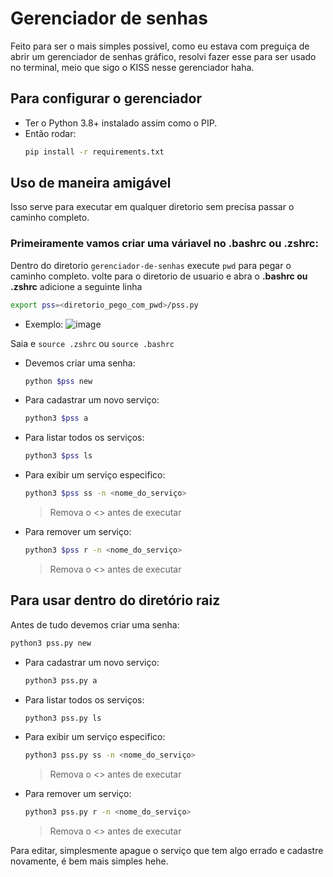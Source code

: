 # Gerenciador de senhas 
Feito para ser o mais simples possivel, como eu estava com preguiça de abrir um gerenciador de senhas gráfico, resolvi fazer esse para ser usado no terminal, meio que sigo o KISS nesse gerenciador haha.
## Para configurar o gerenciador
- Ter o Python 3.8+ instalado assim como o PIP.
- Então rodar:
    ```sh
    pip install -r requirements.txt
    ```
## Uso de maneira amigável
Isso serve para executar em qualquer diretorio sem precisa passar o caminho completo.

### Primeiramente vamos criar uma váriavel no .bashrc ou .zshrc:

Dentro do diretorio `gerenciador-de-senhas` execute `pwd` para pegar o caminho completo. volte para o diretorio de usuario e abra o **.bashrc ou .zshrc** adicione a seguinte linha

```sh
export pss=<diretorio_pego_com_pwd>/pss.py
```
- Exemplo:
![image](https://user-images.githubusercontent.com/76446913/138572625-baf6852d-9da1-4d27-b627-cfad5ff82148.png)


Saia e `source .zshrc` ou `source .bashrc`
- Devemos criar uma senha:
    ```sh
    python $pss new
    ```
- Para cadastrar um novo serviço:
    ```sh
    python3 $pss a
    ```
- Para listar todos os serviços:
    ```sh
    python3 $pss ls
    ```
- Para exibir um serviço especifico:
    ```sh
    python3 $pss ss -n <nome_do_serviço>
    ```
    > Remova o <> antes de executar
- Para remover um serviço:
    ```sh
    python3 $pss r -n <nome_do_serviço>
    ```
    > Remova o <> antes de executar

## Para usar dentro do diretório raiz
Antes de tudo devemos criar uma senha:
```sh
python3 pss.py new
```
- Para cadastrar um novo serviço:
    ```sh
    python3 pss.py a
    ```
- Para listar todos os serviços:
    ```sh
    python3 pss.py ls
    ```
- Para exibir um serviço especifico:
    ```sh
    python3 pss.py ss -n <nome_do_serviço>
    ```
    > Remova o <> antes de executar
- Para remover um serviço:
    ```sh
    python3 pss.py r -n <nome_do_serviço>
    ```
    > Remova o <> antes de executar

Para editar, simplesmente apague o serviço que tem algo errado e cadastre novamente, é bem mais simples hehe.
